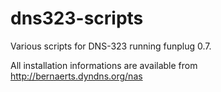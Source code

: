 dns323-scripts
==============

Various scripts for DNS-323 running funplug 0.7.

All installation informations are available from http://bernaerts.dyndns.org/nas
